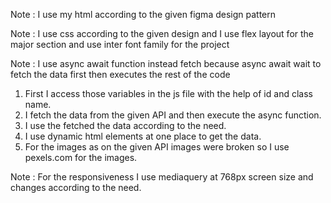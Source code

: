 <!-- Thank you for the given task It was a good experience and I enjoyed the task and felt happy to got this opportunity -->

<!-- Shop Cart App -->

<!-- For HTML -->

Note : I use my html according to the given figma design pattern

<!-- For CSS -->

Note : I use css according to the given design and I use flex layout for the major section and use inter font family for the project

<!-- For fetching data -->

Note : I use async await function instead fetch because async await wait to fetch the data first then executes the rest of the code

<!-- For getting access to the html variable -->

1. First I access those variables in the js file with the help of id and class name.
2. I fetch the data from the given API and then execute the async function.
3. I use the fetched the data according to the need.
4. I use dynamic html elements at one place to get the data.
5. For the images as on the given API images were broken so I use pexels.com for the images.

<!--  Responsive layout -->

Note : For the responsiveness I use mediaquery at 768px screen size and changes according to the need.

<!-- ====================================> <================================== -->
